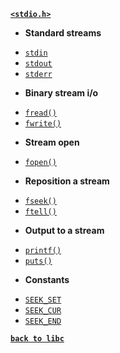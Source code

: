 [**`<stdio.h>`**](/libc/stdio.h/)

- **Standard streams**

* [`stdin`](/libc/stdio.h/stdin.md)
* [`stdout`](/libc/stdio.h/stdout.md)
* [`stderr`](/libc/stdio.h/stderr.md)

- **Binary stream i/o**

* [`fread()`](/libc/stdio.h/fread.md)
* [`fwrite()`](/libc/stdio.h/fwrite.md)

- **Stream open**

* [`fopen()`](/libc/stdio.h/fopen.md)

- **Reposition a stream**

* [`fseek()`](/libc/stdio.h/fseek.md)
* [`ftell()`](/libc/stdio.h/ftell.md)

- **Output to a stream**

* [`printf()`](/libc/stdio.h/printf.md)
* [`puts()`](/libc/stdio.h/puts.md)

- **Constants**

* [`SEEK_SET`](/libc/stdio.h/SEEK_SET.md)
* [`SEEK_CUR`](/libc/stdio.h/SEEK_CUR.md)
* [`SEEK_END`](/libc/stdio.h/SEEK_END.md)

[**`back to libc`**](/libc/)